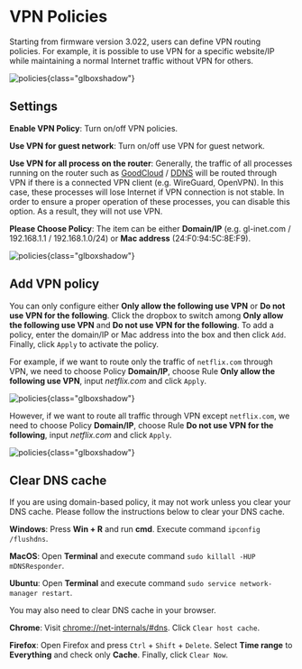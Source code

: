 # VPN Policies

Starting from firmware version 3.022, users can define VPN routing policies. For example, it is possible to use VPN for a specific website/IP while maintaining a normal Internet traffic without VPN for others.

![policies](https://static.gl-inet.com/docs/en/3/tutorials/policies/policies.jpg){class="glboxshadow"}

## Settings

**Enable VPN Policy**: Turn on/off VPN policies.

**Use VPN for guest network**: Turn on/off use VPN for guest network.

**Use VPN for all process on the router**: Generally, the traffic of all processes running on the router such as [GoodCloud](../cloud) / [DDNS](../ddns) will be routed through VPN if there is a connected VPN client (e.g. WireGuard, OpenVPN). In this case, these processes will lose Internet if VPN connection is not stable. In order to ensure a proper operation of these processes, you can disable this option. As a result, they will not use VPN.

**Please Choose Policy**: The item can be either **Domain/IP** (e.g. gl-inet.com / 192.168.1.1 / 192.168.1.0/24) or **Mac address** (24:F0:94:5C:8E:F9).

![policies](https://static.gl-inet.com/docs/en/3/tutorials/policies/settings.jpg){class="glboxshadow"}

## Add VPN policy

You can only configure either **Only allow the following use VPN** or **Do not use VPN for the following**. Click the dropbox to switch among **Only allow the following use VPN** and **Do not use VPN for the following**. To add a policy, enter the domain/IP or Mac address into the box and then click `Add`. Finally, click `Apply` to activate the policy. 

For example, if we want to route only the traffic of `netflix.com` through VPN, we need to choose Policy **Domain/IP**, choose Rule **Only allow the following use VPN**, input *netflix.com* and click `Apply`.

![policies](https://static.gl-inet.com/docs/en/3/tutorials/policies/use_vpn.jpg){class="glboxshadow"}

However, if we want to route all traffic through VPN except `netflix.com`, we need to choose Policy **Domain/IP**, choose Rule **Do not use VPN for the following**, input *netflix.com* and click `Apply`.

![policies](https://static.gl-inet.com/docs/en/3/tutorials/policies/dont_use_vpn.jpg){class="glboxshadow"}

## Clear DNS cache

If you are using domain-based policy, it may not work unless you clear your DNS cache. Please follow the instructions below to clear your DNS cache.

**Windows**: Press **Win + R** and run **cmd**. Execute command `ipconfig /flushdns`.

**MacOS**: Open **Terminal** and execute command `sudo killall -HUP mDNSResponder`.

**Ubuntu**: Open **Terminal** and execute command `sudo service network-manager restart`.

You may also need to clear DNS cache in your browser.

**Chrome**: Visit [chrome://net-internals/#dns](chrome://net-internals/#dns). Click `Clear host cache`.

**Firefox**: Open Firefox and press `Ctrl` + `Shift` + `Delete`. Select **Time range** to **Everything** and check only **Cache**. Finally, click `Clear Now`.
